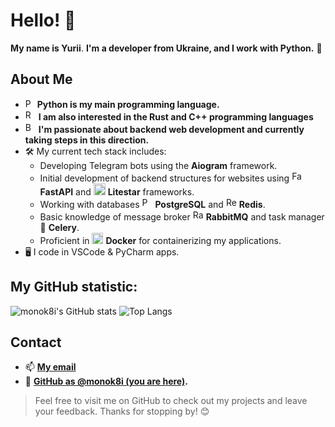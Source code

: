 # Hello! 👋

**My name is Yurii**. **I'm a developer from Ukraine, and I work with Python.** 🦋

## About Me
- <img alt="Python" height="15px" src="https://cdn.worldvectorlogo.com/logos/python-5.svg" /> **Python is my main programming language.**
- <img alt="Rust" height="17px" src="https://cdn.worldvectorlogo.com/logos/rust.svg" /> **I am also interested in the Rust and C++ programming languages**
- <img alt="Backend" height="17px" src="https://cdn.worldvectorlogo.com/logos/grafbase.svg" /> **I'm passionate about backend web development and currently taking steps in this direction.**
- 🛠️ My current tech stack includes:
  - Developing Telegram bots using the **Aiogram** framework.
  - Initial development of backend structures for websites using <img alt="FastAPI" height="17px" src="https://cdn.worldvectorlogo.com/logos/fastapi.svg" /> **FastAPI** and <img alt="Litestar" height="19px" src="https://litestar.dev/_static/logo.svg" /> **Litestar** frameworks.
  - Working with databases <img alt="PostgreSQL" height="17px" src="https://cdn.worldvectorlogo.com/logos/postgresql.svg" /> **PostgreSQL** and <img alt="Redis" height="17px" src="https://cdn.worldvectorlogo.com/logos/redis.svg" /> **Redis**.
  - Basic knowledge of message broker  <img alt="RabbitMQ" height="17px" src="https://cdn.worldvectorlogo.com/logos/rabbitmq.svg" /> **RabbitMQ** and task manager 🥦 **Celery**.
  - Proficient in <img alt="Docker" height="18px" src="https://cdn.worldvectorlogo.com/logos/docker-4.svg" /> **Docker** for containerizing my applications.
- 🖥️ I code in VSCode & PyCharm apps.

## My GitHub statistic:

![monok8i's GitHub stats](https://github-readme-stats.vercel.app/api?username=monok8i&show_icons=true&theme=catppuccin_mocha&rank_icon=github&layout=compact&border_color=b4befe) ![Top Langs](https://github-readme-stats.vercel.app/api/top-langs/?username=monok8i&size_weight=0.5&count_weight=0.5&show_icons=true&theme=catppuccin_mocha&layout=compact&langs_count=8&border_color=b4befe)


## Contact
- 📫 **[My email](yurii.didkivskyi@proton.me)**
- 🦋 **[GitHub as @monok8i (you are here)](https://github.com/monok8i).**


> Feel free to visit me on GitHub to check out my projects and leave your feedback. Thanks for stopping by! 😊
